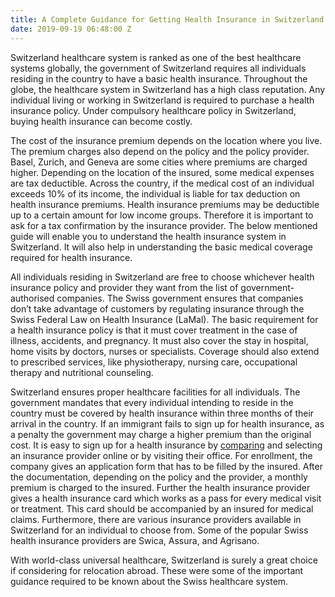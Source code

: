 ```yaml
---
title: A Complete Guidance for Getting Health Insurance in Switzerland
date: 2019-09-19 06:48:00 Z
---
```


Switzerland healthcare system is ranked as one of the best healthcare systems globally, the government of Switzerland requires all individuals residing in the country to have a basic health insurance. Throughout the globe, the healthcare system in Switzerland has a high class reputation. Any individual living or working in Switzerland is required to purchase a health insurance policy. Under compulsory healthcare policy in Switzerland, buying health insurance can become costly.

The cost of the insurance premium depends on the location where you live. The premium charges also depend on the policy and the policy provider. Basel, Zurich, and Geneva are some cities where premiums are charged higher. Depending on the location of the insured, some medical expenses are tax deductible. Across the country, if the medical cost of an individual exceeds 10% of its income, the individual is liable for tax deduction on health insurance premiums. Health insurance premiums may be deductible up to a certain amount for low income groups. Therefore it is important to ask for a tax confirmation by the insurance provider. The below mentioned guide will enable you to understand the health insurance system in Switzerland. It will also help in understanding the basic medical coverage required for health insurance. 

All individuals residing in Switzerland are free to choose whichever health insurance policy and provider they want from the list of government-authorised companies. The Swiss government ensures that companies don’t take advantage of customers by regulating insurance through the Swiss Federal Law on Health Insurance (LaMal). The basic requirement for a health insurance policy is that it must cover treatment in the case of illness, accidents, and pregnancy. It must also cover the stay in hospital, home visits by doctors, nurses or specialists. Coverage should also extend to prescribed services, like physiotherapy, nursing care, occupational therapy and nutritional counseling. 

Switzerland ensures proper healthcare facilities for all individuals. The government mandates that every individual intending to reside in the country must be covered by health insurance within three months of their arrival in the country. If an immigrant fails to sign up for health insurance, as a penalty the government may charge a higher premium than the original cost. It is easy to sign up for a health insurance by [comparing](https://www.gute-krankenkasse.ch/) and selecting an insurance provider online or by visiting their office. For enrollment, the company gives an application form that has to be filled by the insured. After the documentation, depending on the policy and the provider, a monthly premium is charged to the insured. Further the health insurance provider gives a health insurance card which works as a pass for every medical visit or treatment. This card should be accompanied by an insured for medical claims. Furthermore, there are various insurance providers available in Switzerland for an individual to choose from. Some of the popular Swiss health insurance providers are Swica, Assura, and Agrisano. 

With world-class universal healthcare, Switzerland is surely a great choice if considering for relocation abroad. These were some of the important guidance required to be known about the Swiss healthcare system.
